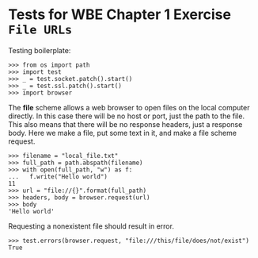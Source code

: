 Tests for WBE Chapter 1 Exercise `File URLs`
============================================

Testing boilerplate:

    >>> from os import path
    >>> import test
    >>> _ = test.socket.patch().start()
    >>> _ = test.ssl.patch().start()
    >>> import browser

The __file__ scheme allows a web browser to open files on the local computer 
  directly.
In this case there will be no host or port, just the path to the file.
This also means that there will be no response headers, just a response body.
Here we make a file, put some text in it, and make a file scheme request.

    >>> filename = "local_file.txt"
    >>> full_path = path.abspath(filename)
    >>> with open(full_path, "w") as f:
    ...   f.write("Hello world")
    11
    >>> url = "file://{}".format(full_path)
    >>> headers, body = browser.request(url)
    >>> body
    'Hello world'
    
Requesting a nonexistent file should result in error.

    >>> test.errors(browser.request, "file:///this/file/does/not/exist")
    True
